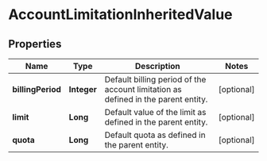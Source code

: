 
# AccountLimitationInheritedValue

## Properties
Name | Type | Description | Notes
------------ | ------------- | ------------- | -------------
**billingPeriod** | **Integer** | Default billing period of the account limitation as defined in the parent entity. |  [optional]
**limit** | **Long** | Default value of the limit as defined in the parent entity. |  [optional]
**quota** | **Long** | Default quota as defined in the parent entity. |  [optional]



